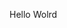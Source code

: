 Hello Wolrd















































































































































